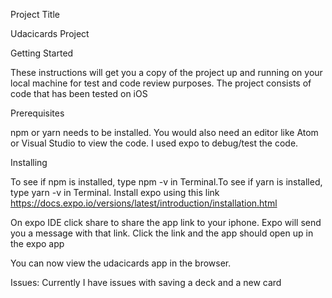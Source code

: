 Project Title

Udacicards Project

Getting Started

These instructions will get you a copy of the project up and running on your local machine for test and code review purposes. The project consists of code that has been tested on iOS

Prerequisites

npm or yarn needs to be installed. You would also need an editor like Atom or Visual Studio to view the code. I used expo to debug/test the code. 

Installing

To see if npm is installed, type npm -v in Terminal.To see if yarn is installed, type yarn -v in Terminal. Install expo using this link https://docs.expo.io/versions/latest/introduction/installation.html

On expo IDE click share to share the app link to your iphone. Expo will send you a message with that link. Click the link and the app should open up in the 
expo app

You can now view the udacicards app in the browser.

Issues:
Currently I have issues with saving a deck and a new card